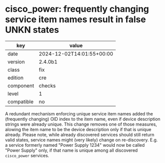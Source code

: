 [//]: # (werk v2)
# cisco_power: frequently changing service item names result in false UNKN states

key        | value
---------- | ---
date       | 2024-12-02T14:01:55+00:00
version    | 2.4.0b1
class      | fix
edition    | cre
component  | checks
level      | 1
compatible | no

A redundant mechanism enforcing unique service item names added the (frequently changing)
OID index to the item name, even if device description strings were already unique.
This change removes one of those measures, alowing the item name to be the device description
only if that is unique already.
Please note, while already discovered services should still return valid states, service
names might (very likely) change on re-discovery. E.g. a service formerly named
"Power Supply 1234" would now be called "Power Supply" only, if that name is unique among
all discovered `cisco_power` services.
